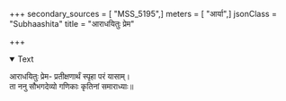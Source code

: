 +++
secondary_sources = [ "MSS_5195",]
meters = [ "आर्या",]
jsonClass = "Subhaashita"
title = "आराधयितुः प्रेम"

+++

<details open><summary>Text</summary>

आराधयितुः प्रेम- प्रतीक्षणार्थं स्पृहा परं यासाम्।  
ता ननु सौभगदेव्यो गणिकाः कृतिनां समाराध्याः॥
</details>

